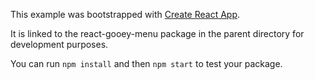 This example was bootstrapped with [Create React App](https://github.com/facebook/create-react-app).

It is linked to the react-gooey-menu package in the parent directory for development purposes.

You can run `npm install` and then `npm start` to test your package.
